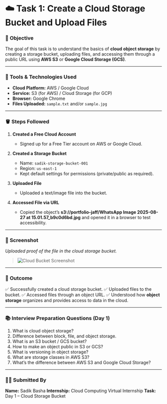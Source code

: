 

# ☁️ Task 1: Create a Cloud Storage Bucket and Upload Files

### 🎯 **Objective**

The goal of this task is to understand the basics of **cloud object storage** by creating a storage bucket, uploading files, and accessing them through a public URL using **AWS S3** or **Google Cloud Storage (GCS)**.

---

### 🧰 **Tools & Technologies Used**

* **Cloud Platform:** AWS / Google Cloud
* **Service:** S3 (for AWS) / Cloud Storage (for GCP)
* **Browser:** Google Chrome
* **Files Uploaded:** `sample.txt` and/or `sample.jpg`

---

### 🪣 **Steps Followed**

1. **Created a Free Cloud Account**

   * Signed up for a Free Tier account on AWS or Google Cloud.

2. **Created a Storage Bucket**

   * Name: `sadik-storage-bucket-001`
   * Region: `us-east-1`
   * Kept default settings for permissions (private/public as required).

3. **Uploaded File**

   * Uploaded a text/image file into the bucket.

4. **Accessed File via URL**

   * Copied the object’s **s3://portfolio-jaff/WhatsApp Image 2025-08-27 at 15.01.57_b9c0d6bd.jpg** and opened it in a browser to test accessibility.

---

### 📸 **Screenshot**

*Uploaded proof of the file in the cloud storage bucket.*

> ![Cloud Bucket Screenshot](cloud_bucket_upload.png)

---

### 🧾 **Outcome**

✅ Successfully created a cloud storage bucket.
✅ Uploaded files to the bucket.
✅ Accessed files through an object URL.
✅ Understood how **object storage** organizes and provides access to data in the cloud.

---

### 📚 **Interview Preparation Questions (Day 1)**

1. What is cloud object storage?
2. Difference between block, file, and object storage.
3. What is an S3 bucket / GCS bucket?
4. How to make an object public in S3 or GCS?
5. What is versioning in object storage?
6. What are storage classes in AWS S3?
7. What’s the difference between AWS S3 and Google Cloud Storage?

---

### 👨‍💻 **Submitted By**

**Name:** Sadik Basha
**Internship:** Cloud Computing Virtual Internship
**Task:** Day 1 – Cloud Storage Bucket

